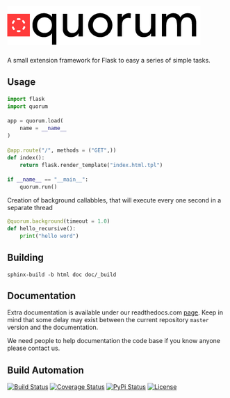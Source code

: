 # [![Quorum Extensions for Flask](res/logo.png)](http://flask_quorum.hive.pt)

A small extension framework for Flask to easy a series of simple tasks.

## Usage

```python
import flask
import quorum

app = quorum.load(
    name = __name__
)

@app.route("/", methods = ("GET",))
def index():
    return flask.render_template("index.html.tpl")

if __name__ == "__main__":
    quorum.run()
```

Creation of background callabbles, that will execute every one second in a separate thread

```python
@quorum.background(timeout = 1.0)
def hello_recursive():
    print("hello word")
```

## Building

    sphinx-build -b html doc doc/_build

## Documentation

Extra documentation is available under our readthedocs.com [page](https://quorum.readthedocs.org). Keep
in mind that some delay may exist between the current repository `master` version and the documentation.

We need people to help documentation the code base if you know anyone please contact us.

## Build Automation

[![Build Status](https://travis-ci.org/hivesolutions/flask_quorum.svg?branch=master)](https://travis-ci.org/hivesolutions/flask_quorum)
[![Coverage Status](https://coveralls.io/repos/hivesolutions/flask_quorum/badge.svg?branch=master)](https://coveralls.io/r/hivesolutions/flask_quorum?branch=master)
[![PyPi Status](https://img.shields.io/pypi/v/quorum.svg)](https://pypi.python.org/pypi/quorum)
[![License](http://img.shields.io/badge/license-Apache%202.0-blue.svg)](http://www.apache.org/licenses/)

